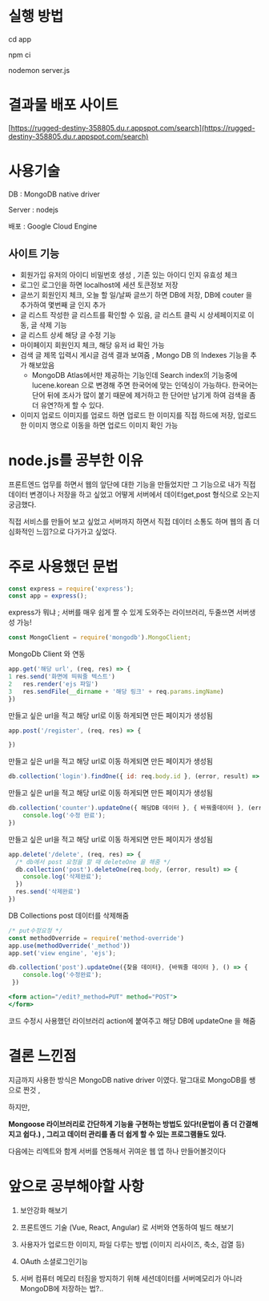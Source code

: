 # 실행 방법
cd app

npm ci

nodemon server.js
# 결과물 배포 사이트

[https://rugged-destiny-358805.du.r.appspot.com/search](https://rugged-destiny-358805.du.r.appspot.com/search)

# 사용기술

DB : MongoDB native driver

Server : nodejs

배포 : Google Cloud Engine

## 사이트 기능

- 회원가입 유저의 아이디 비밀번호 생성 , 기존 있는 아이디 인지 유효성 체크
- 로그인 로그인을 하면 localhost에 세션 토큰정보 저장
- 글쓰기 회원인지 체크, 오늘 할 일/날짜 글쓰기 하면 DB에 저장, DB에 couter 을 추가하여 몇번째 글 인지 추가
- 글 리스트 작성한 글 리스트를 확인할 수 있음, 글 리스트 클릭 시 상세페이지로 이동, 글 삭제 기능
- 글 리스트 상세 해당 글 수정 기능
- 마이페이지 회원인지 체크, 해당 유저 id 확인 가능
- 검색 글 제목 입력시 게시글 검색 결과 보여줌 , Mongo DB 의 Indexes 기능을 추가 해보았음
    - MongoDB Atlas에서만 제공하는 기능인데 Search index의 기능중에 lucene.korean 으로 변경해 주면 한국어에 맞는 인덱싱이 가능하다. 한국어는 단어 뒤에 조사가 많이 붙기 때문에 제거하고 한 단어만 남기게 하여 검색을 좀 더 유연?하게 할 수 있다.
- 이미지 업로드 이미지를 업로드 하면 업로드 한 이미지를 직접 하드에 저장, 업로드 한 이미지 명으로 이동을 하면 업로드 이미지 확인 가능

# node.js를 공부한 이유

프론트엔드 업무를 하면서 웹의 앞단에 대한 기능을 만들었지만 그 기능으로 내가 직접 데이터 변경이나 저장을 하고 싶었고 어떻게 서버에서 데이터get,post 형식으로 오는지 궁금했다.

직접 서비스를 만들어 보고 싶었고 서버까지 하면서 직접 데이터 소통도 하며 웹의 좀 더 심화적인 느낌?으로 다가가고 싶었다.

# 주로 사용했던 문법

```jsx
const express = require('express');
const app = express();
```
express가 뭐냐 ; 서버를 매우 쉽게 짤 수 있게 도와주는 라이브러리, 두줄쓰면 서버생성 가능!

```jsx
const MongoClient = require('mongodb').MongoClient;
```
MongoDb Client 와 연동

```jsx
app.get('해당 url', (req, res) => {
1 res.send('화면에 띄워줄 텍스트')
2	res.render('ejs 파일')
3	res.sendFile(__dirname + '해당 링크' + req.params.imgName)
})
```
만들고 싶은 url을 적고 해당 url로 이동 하게되면 만든 페이지가 생성됨


```jsx
app.post('/register', (req, res) => {

})
```
만들고 싶은 url을 적고 해당 url로 이동 하게되면 만든 페이지가 생성됨

```jsx
db.collection('login').findOne({ id: req.body.id }, (error, result) => {  })
```
만들고 싶은 url을 적고 해당 url로 이동 하게되면 만든 페이지가 생성됨

```jsx
db.collection('counter').updateOne({ 해당DB 데이터 }, { 바꿔줄데이터 }, (error, result) => {
	console.log('수정 완료');
})

```
만들고 싶은 url을 적고 해당 url로 이동 하게되면 만든 페이지가 생성됨


```jsx
app.delete('/delete', (req, res) => {
  /* db에서 post 요청을 할 때 deleteOne 을 해줌 */
  db.collection('post').deleteOne(req.body, (error, result) => {
    console.log('삭제완료');
  })
  res.send('삭제완료')
})
```
DB Collections post 데이터를 삭제해줌

```jsx
/* put수정요청 */
const methodOverride = require('method-override')
app.use(methodOverride('_method'))
app.set('view engine', 'ejs');

db.collection('post').updateOne({찾을 데이터}, {바꿔줄 데이터 }, () => {
    console.log('수정완료');
 })

<form action="/edit?_method=PUT" method="POST">
</form>
```
코드 수정시 사용했던 라이브러리 action에 붙여주고 해당 DB에 updateOne 을 해줌

# 결론 느낀점

지금까지 사용한 방식은 MongoDB native driver 이였다. 말그대로 MongoDB를 쌩으로 짠것 ,

하지만,

**Mongoose 라이브러리로 간단하게 기능을 구현하는 방법도 있다!(문법이 좀 더 간결해지고 쉽다.) , 그리고 데이터 관리를 좀 더 쉽게 할 수 있는 프로그램들도 있다.**

다음에는 리엑트와 함계 서버를 연동해서 귀여운 웹 앱 하나 만들어볼것이다

# 앞으로 공부해야할 사항

1. 보안강화 해보기

2. 프론트엔드 기술 (Vue, React, Angular) 로 서버와 연동하여 빌드 해보기

3. 사용자가 업로드한 이미지, 파일 다루는 방법 (이미지 리사이즈, 축소, 검열 등)

4. OAuth 소셜로그인기능

5. 서버 컴퓨터 메모리 터짐을 방지하기 위해 세션데이터를 서버메모리가 아니라 MongoDB에 저장하는 법?..